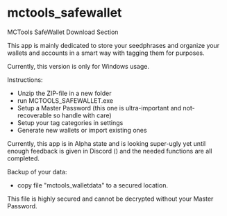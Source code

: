 # mctools_safewallet
MCTools SafeWallet Download Section

This app is mainly dedicated to store your seedphrases and organize your wallets and accounts in a smart way with tagging them for purposes.

Currently, this version is only for Windows usage.

Instructions:
- Unzip the ZIP-file in a new folder
- run MCTOOLS_SAFEWALLET.exe
- Setup a Master Password (this one is ultra-important and not-recoverable so handle with care)
- Setup your tag categories in settings
- Generate new wallets or import existing ones

Currently, this app is in Alpha state and is looking super-ugly yet until enough feedback is given in Discord () and the needed functions are all completed.

Backup of your data:
- copy file "mctools_walletdata" to a secured location.

This file is highly secured and cannot be decrypted without your Master Password.
